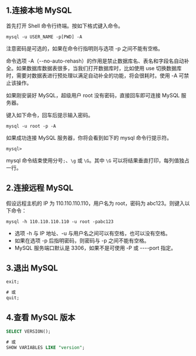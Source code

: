 ﻿## 1.连接本地 MySQL
首先打开 Shell 命令行终端。按如下格式键入命令。
```shell
mysql -u USER_NAME -p[PWD] -A
```

注意密码是可选的，如果在命令行指明则与选项 -p 之间不能有空格。

命令选项 -A（--no-auto-rehash）的作用是禁止数据库名、表名和字段名自动补全。如果数据库数据表很多，当我们打开数据库时，比如使用 use 切换数据库时，需要对数据表进行预处理以满足自动补全的功能，将会很耗时。使用 -A 可禁止该操作。

如果刚安装好 MySQL，超级用户 root 没有密码，直接回车即可连接 MySQL 服务器。

键入如下命令，回车后提示输入密码。
```shell
mysql -u root -p -A
```
如果成功连接 MySQL 服务器，你将会看到如下的 mysql 命令行提示符。
```shell
mysql>
```
mysql 命令结束使用分号`;`、`\g` 或 `\G`。其中 `\G` 可以将结果垂直打印，每列值独占一行。

## 2.连接远程 MySQL
假设远程主机的 IP 为 110.110.110.110，用户名为 root，密码为 abc123。则键入以下命令：
```shell
mysql -h 110.110.110.110 -u root -pabc123
```
- 选项 -h 与 IP 地址、-u 与用户名之间可以有空格，也可以没有空格。
- 如果在选项 -p 后指明密码，则密码与 -p 之间不能有空格。
- MySQL 服务端口默认是 3306，如果不是可使用 -P 或 ----port 指定。

## 3.退出 MySQL
```sql
exit;

# 或
quit;
```
## 4.查看 MySQL 版本
```sql
SELECT VERSION();

# 或
SHOW VARIABLES LIKE "version";
```

<Vssue title="连接MySQL" />